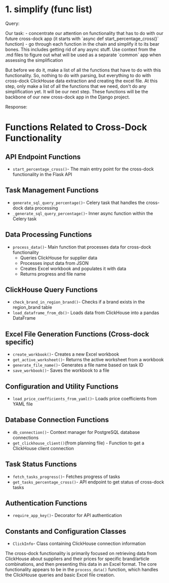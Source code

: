 # 1. simplify (func list)

Query:

&#x20;   Our task:
\- concentrate our attention on functionality that has to do with our future cross-dock app (it starts with \`async def start\_percentage\_cross()\` function)
\- go through each function in the chain and simplify it to its bear bones. This includes getting rid of any async stuff. Use context from the .md files to figure out what will be used as a separate \`common\` app when assessing the simplification

But before we do it, make a list of all the functions that have to do with this functionality. So, nothing to do with parsing, but everything to do with cross-dock ClickHouse data extraction and creating the excel file.
At this step, only make a list of all the functions that we need, don't do any simplification yet. It will be our next step. These functions will be the backbone of our new cross-dock app in the Django project.

&#x20;   

Response:



# Functions Related to Cross-Dock Functionality

## API Endpoint Functions

* `start_percentage_cross()`- The main entry point for the cross-dock functionality in the Flask API

## Task Management Functions

* `generate_sql_query_percentage()`- Celery task that handles the cross-dock data processing
* `_generate_sql_query_percentage()`- Inner async function within the Celery task

## Data Processing Functions

* `process_data()`- Main function that processes data for cross-dock functionality
  * Queries ClickHouse for supplier data
  * Processes input data from JSON
  * Creates Excel workbook and populates it with data
  * Returns progress and file name

## ClickHouse Query Functions

* `check_brand_in_region_brand()`- Checks if a brand exists in the region\_brand table
* `load_dataframe_from_db()`- Loads data from ClickHouse into a pandas DataFrame

## Excel File Generation Functions (Cross-dock specific)

* `create_workbook()`- Creates a new Excel workbook
* `get_active_worksheet()`- Returns the active worksheet from a workbook
* `generate_file_name()`- Generates a file name based on task ID
* `save_workbook()`- Saves the workbook to a file

## Configuration and Utility Functions

* `load_price_coefficients_from_yaml()`- Loads price coefficients from YAML file

## Database Connection Functions

* `db_connection()`- Context manager for PostgreSQL database connections
* `get_clickhouse_client()`(from planning file) - Function to get a ClickHouse client connection

## Task Status Functions

* `fetch_tasks_progress()`- Fetches progress of tasks
* `get_tasks_percentage_cross()`- API endpoint to get status of cross-dock tasks

## Authentication Functions

* `require_app_key()`- Decorator for API authentication

## Constants and Configuration Classes

* `ClickInfo`- Class containing ClickHouse connection information

The cross-dock functionality is primarily focused on retrieving data from ClickHouse about suppliers and their prices for specific brand/article combinations, and then presenting this data in an Excel format. The core functionality appears to be in the `process_data()` function, which handles the ClickHouse queries and basic Excel file creation.
